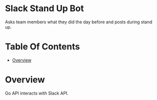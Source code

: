 # Slack Stand Up Bot
Asks team members what they did the day before and posts during stand up.

# Table Of Contents
- [Overview](#overview)

# Overview
Go API interacts with Slack API.
